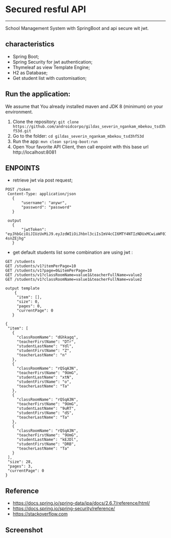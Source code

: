 # Secured resful API
---

School Management System with SpringBoot and api secure wit jwt.


characteristics
---

* Spring Boot;
* Spring Security for jwt authentication;
* Thymeleaf as view Template Engine;
* H2 as Database;
* Get student list with customisation;

Run the application:
---
We assume that You already installed maven and JDK 8 (minimum) on your environment.
1. Clone the repository: `git clone https://github.com/androidcorpo/gildas_severin_ngankam_mbekou_tsd3hf53d.git`
2. Go to the folder: `cd gildas_severin_ngankam_mbekou_tsd3hf53d`
3. Run the app: `mvn clean spring-boot:run`
4. Open Your favorite API Client, then call enpoint with this base url http://localhost:8081

ENPOINTS
---

* retrieve jwt via post request;
 ```
 POST /token
  Content-Type: application/json
    {
        "username": "anywr",
        "password": "password"
    }
    
  output
    {
        "jwtToken": "eyJhbGciOiJIUzUxMiJ9.eyJzdWIiOiJhbnl3ciIsImV4cCI6MTY4NTIzNDUxMCwiaWF0IjoxNjg1MTI2NTEwfQ.KStOMeFZWmGbOquKu8t0oIj0FAJtgFrePA0sLgd1BDbVl6pBnu_pxT9W3tlkZlc1UMBHvqC_PGU49-4snZEjhg"
    }
```
* get default students list some combination are using jwt :
 ``` 
 GET /students
 GET /students/v1?itemPerPage=10
 GET /students/v1?page=0&itemPerPage=10
 GET /students/v1?classRoomName=value1&teacherFullName=value2
 GET /students/v1?classRoomName=value1&teacherFullName=value2
 
 output template
     {
      "item": [],
      "size": 0,
      "pages": 0,
      "currentPage": 0
    }
    
 {
  "item": [
    {
      "classRoomName": "dGhkagq",
      "teacherFirstName": "DTr",
      "studentLastName": "Ydl",
      "studentFirstName": "Z",
      "teacherLastName": "n"
    },
    {
      "classRoomName": "rQSqA3N",
      "teacherFirstName": "9UmG",
      "studentLastName": "xtN",
      "studentFirstName": "o",
      "teacherLastName": "Ta"
    },
    {
      "classRoomName": "rQSqA3N",
      "teacherFirstName": "9UmG",
      "studentLastName": "9uRT",
      "studentFirstName": "dS",
      "teacherLastName": "Ta"
    },
    {
      "classRoomName": "rQSqA3N",
      "teacherFirstName": "9UmG",
      "studentLastName": "kEJDl",
      "studentFirstName": "DRB",
      "teacherLastName": "Ta"
    }
  ],
  "size": 28,
  "pages": 3,
  "currentPage": 0
}
```
## Reference
* https://docs.spring.io/spring-data/jpa/docs/2.6.7/reference/html/
* https://docs.spring.io/spring-security/reference/
* https://stackoverflow.com
## Screenshot


